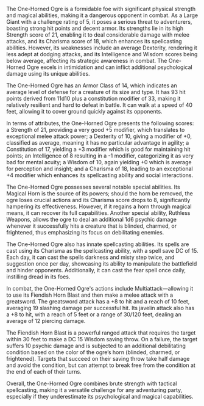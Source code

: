 The One-Horned Ogre is a formidable foe with significant physical strength and magical abilities, making it a dangerous opponent in combat. As a Large Giant with a challenge rating of 5, it poses a serious threat to adventurers, boasting strong hit points and decent armor. Its strengths lie in its high Strength score of 21, enabling it to deal considerable damage with melee attacks, and its Charisma score of 18, which enhances its spellcasting abilities. However, its weaknesses include an average Dexterity, rendering it less adept at dodging attacks, and its Intelligence and Wisdom scores being below average, affecting its strategic awareness in combat. The One-Horned Ogre excels in intimidation and can inflict additional psychological damage using its unique abilities.

The One-Horned Ogre has an Armor Class of 14, which indicates an average level of defense for a creature of its size and type. It has 93 hit points derived from 11d10 plus a constitution modifier of 33, making it relatively resilient and hard to defeat in battle. It can walk at a speed of 40 feet, allowing it to cover ground quickly against its opponents. 

In terms of attributes, the One-Horned Ogre presents the following scores: a Strength of 21, providing a very good +5 modifier, which translates to exceptional melee attack power; a Dexterity of 10, giving a modifier of +0, classified as average, meaning it has no particular advantage in agility; a Constitution of 17, yielding a +3 modifier which is good for maintaining hit points; an Intelligence of 8 resulting in a -1 modifier, categorizing it as very bad for mental acuity; a Wisdom of 10, again yielding +0 which is average for perception and insight; and a Charisma of 18, leading to an exceptional +4 modifier which enhances its spellcasting ability and social interactions.

The One-Horned Ogre possesses several notable special abilities. Its Magical Horn is the source of its powers; should the horn be removed, the ogre loses crucial actions and its Charisma score drops to 8, significantly hampering its effectiveness. However, if it regains a horn through magical means, it can recover its full capabilities. Another special ability, Ruthless Weapons, allows the ogre to deal an additional 1d6 psychic damage whenever it successfully hits a creature that is blinded, charmed, or frightened, thus emphasizing its focus on debilitating enemies. 

The One-Horned Ogre also has innate spellcasting abilities. Its spells are cast using its Charisma as the spellcasting ability, with a spell save DC of 15. Each day, it can cast the spells darkness and misty step twice, and suggestion once per day, showcasing its ability to manipulate the battlefield and hinder opponents. Additionally, it can cast the fear spell once daily, instilling dread in its foes.

In combat, the One-Horned Ogre's actions include Multiattack—allowing it to use its Fiendish Horn Blast and then make a melee attack with a greatsword. The greatsword attack has a +8 to hit and a reach of 10 feet, averaging 19 slashing damage per successful hit. Its javelin attack also has a +8 to hit, with a reach of 5 feet or a range of 30/120 feet, dealing an average of 12 piercing damage.

The Fiendish Horn Blast is a powerful ranged attack that requires the target within 30 feet to make a DC 15 Wisdom saving throw. On a failure, the target suffers 10 psychic damage and is subjected to an additional debilitating condition based on the color of the ogre’s horn (blinded, charmed, or frightened). Targets that succeed on their saving throw take half damage and avoid the condition, but can attempt to break free from the condition at the end of each of their turns. 

Overall, the One-Horned Ogre combines brute strength with tactical spellcasting, making it a versatile challenge for any adventuring party, especially if they underestimate its psychological and magical capabilities.